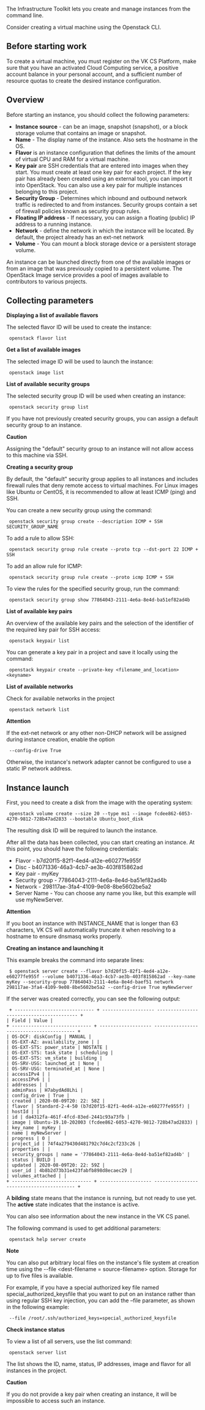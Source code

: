 The Infrastructure Toolkit lets you create and manage instances from the command line.

Consider creating a virtual machine using the Openstack CLI.

Before starting work
--------------------

To create a virtual machine, you must register on the VK CS Platform, make sure that you have an activated Cloud Computing service, a positive account balance in your personal account, and a sufficient number of resource quotas to create the desired instance configuration.

Overview
--------

Before starting an instance, you should collect the following parameters:

*   **Instance source** - can be an image, snapshot (snapshot), or a block storage volume that contains an image or snapshot.
*   **Name** - The display name of the instance. Also sets the hostname in the OS.
*   **Flavor** is an instance configuration that defines the limits of the amount of virtual CPU and RAM for a virtual machine.
*   **Key pair** are SSH credentials that are entered into images when they start. You must create at least one key pair for each project. If the key pair has already been created using an external tool, you can import it into OpenStack. You can also use a key pair for multiple instances belonging to this project.
*   **Security Group** - Determines which inbound and outbound network traffic is redirected to and from instances. Security groups contain a set of firewall policies known as security group rules.
*   **Floating IP address** - If necessary, you can assign a floating (public) IP address to a running instance.
*   **Network** - define the network in which the instance will be located. By default, the project already has an ext-net network
*   **Volume** - You can mount a block storage device or a persistent storage volume.

An instance can be launched directly from one of the available images or from an image that was previously copied to a persistent volume. The OpenStack Image service provides a pool of images available to contributors to various projects.

Collecting parameters
---------------------

**Displaying a list of available flavors**

The selected flavor ID will be used to create the instance:

```
 openstack flavor list
```

**Get a list of available images**

The selected image ID will be used to launch the instance:

```
 openstack image list
```

**List of available security groups**

The selected security group ID will be used when creating an instance:

```
 openstack security group list
```

If you have not previously created security groups, you can assign a default security group to an instance.

**Caution**

Assigning the "default" security group to an instance will not allow access to this machine via SSH.

**Creating a security group**

By default, the "default" security group applies to all instances and includes firewall rules that deny remote access to virtual machines. For Linux images like Ubuntu or CentOS, it is recommended to allow at least ICMP (ping) and SSH.

You can create a new security group using the command:

```
 openstack security group create --description ICMP + SSH SECURITY_GROUP_NAME
```

To add a rule to allow SSH:

```
 openstack security group rule create --proto tcp --dst-port 22 ICMP + SSH
```

To add an allow rule for ICMP:

```
 openstack security group rule create --proto icmp ICMP + SSH
```

To view the rules for the specified security group, run the command:

```
 openstack security group show 77864043-2111-4e6a-8e4d-ba51ef82ad4b
```

**List of available key pairs**

An overview of the available key pairs and the selection of the identifier of the required key pair for SSH access:

```
 openstack keypair list
```

You can generate a key pair in a project and save it locally using the command:

```
 openstack keypair create --private-key <filename_and_location> <keyname>
```

**List of available networks**

Check for available networks in the project

```
 openstack network list
```

**Attention**

If the ext-net network or any other non-DHCP network will be assigned during instance creation, enable the option

```
 --config-drive True
```

Otherwise, the instance's network adapter cannot be configured to use a static IP network address.

Instance launch
---------------

First, you need to create a disk from the image with the operating system:

```
 openstack volume create --size 20 --type ms1 --image fcdee862-6053-4270-9812-728b47ad2833 --bootable Ubuntu_boot_disk
```

The resulting disk ID will be required to launch the instance.

After all the data has been collected, you can start creating an instance. At this point, you should have the following credentials:

*   Flavor - b7d20f15-82f1-4ed4-a12e-e60277fe955f
*   Disc - b4071336-46a3-4cb7-ae3b-403f815862ad
*   Key pair - myKey
*   Security group - 77864043-2111-4e6a-8e4d-ba51ef82ad4b
*   Network - 298117ae-3fa4-4109-9e08-8be5602be5a2
*   Server Name - You can choose any name you like, but this example will use myNewServer.

**Attention**

If you boot an instance with INSTANCE_NAME that is longer than 63 characters, VK CS will automatically truncate it when resolving to a hostname to ensure dnsmasq works properly.

**Creating an instance and launching it**

This example breaks the command into separate lines:

```
 $ openstack server create --flavor b7d20f15-82f1-4ed4-a12e-e60277fe955f --volume b4071336-46a3-4cb7-ae3b-403f815862ad --key-name myKey --security-group 77864043-2111-4e6a-8e4d-baef51 network 298117ae-3fa4-4109-9e08-8be5602be5a2 --config-drive True myNewServer
```

If the server was created correctly, you can see the following output:

```
 + ----------------------------- + ------------------- ----------------------------------------- +
| Field | Value |
+ ----------------------------- + ------------------- ----------------------------------------- +
| OS-DCF: diskConfig | MANUAL |
| OS-EXT-AZ: availability_zone | |
| OS-EXT-STS: power_state | NOSTATE |
| OS-EXT-STS: task_state | scheduling |
| OS-EXT-STS: vm_state | building |
| OS-SRV-USG: launched_at | None |
| OS-SRV-USG: terminated_at | None |
| accessIPv4 | |
| accessIPv6 | |
| addresses | |
| adminPass | H7abydAd8Lhi |
| config_drive | True |
| created | 2020-08-09T20: 22: 58Z |
| flavor | Standard-2-4-50 (b7d20f15-82f1-4ed4-a12e-e60277fe955f) |
| hostId | |
| id | da4312fa-461f-4fcd-83ed-2441c93a73fb |
| image | Ubuntu-19.10-202003 (fcdee862-6053-4270-9812-728b47ad2833) |
| key_name | myKey |
| name | myNewServer |
| progress | 0 |
| project_id | 74f4a279430d481792c7d4c2cf233c26 |
| properties | |
| security_groups | name = '77864043-2111-4e6a-8e4d-ba51ef82ad4b' |
| status | BUILD |
| updated | 2020-08-09T20: 22: 59Z |
| user_id | 4b8b2d73b31e423fabfb898d8ecaec29 |
| volumes_attached | |
+ ----------------------------- + ------------------- ----------------------------------------- +
```

A **bilding** state means that the instance is running, but not ready to use yet. The **active** state indicates that the instance is active.

You can also see information about the new instance in the VK CS panel.

The following command is used to get additional parameters:

```
 openstack help server create
```

**Note**

You can also put arbitrary local files on the instance's file system at creation time using the --file <dest-filename = source-filename> option. Storage for up to five files is available.

For example, if you have a special authorized key file named special_authorized_keysfile that you want to put on an instance rather than using regular SSH key injection, you can add the –file parameter, as shown in the following example:

```
 --file /root/.ssh/authorized_keys=special_authorized_keysfile
```

**Check instance status**

To view a list of all servers, use the list command:

```
 openstack server list
```

The list shows the ID, name, status, IP addresses, image and flavor for all instances in the project.

**Caution**

If you do not provide a key pair when creating an instance, it will be impossible to access such an instance.